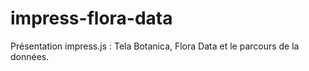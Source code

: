 impress-flora-data
==================

Présentation impress.js : Tela Botanica, Flora Data et le parcours de la données.
